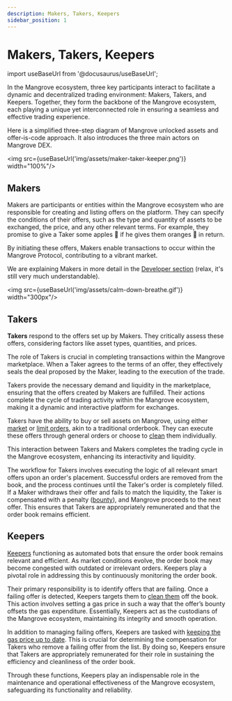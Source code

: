 ```yaml
---
description: Makers, Takers, Keepers
sidebar_position: 1
---
```



# Makers, Takers, Keepers

import useBaseUrl from '@docusaurus/useBaseUrl';

In the Mangrove ecosystem, three key participants interact to facilitate a dynamic and decentralized trading environment: Makers, Takers, and Keepers. Together, they form the backbone of the Mangrove ecosystem, each playing a unique yet interconnected role in ensuring a seamless and effective trading experience.

Here is a simplified three-step diagram of Mangrove unlocked assets and offer-is-code approach. It also introduces the three main actors on Mangrove DEX.

<img src={useBaseUrl('img/assets/maker-taker-keeper.png')} width="100%"/>

## Makers

Makers are participants or entities within the Mangrove ecosystem who are responsible for creating and listing offers on the platform. They can specify the conditions of their offers, such as the type and quantity of assets to be exchanged, the price, and any other relevant terms. For example, they promise to give a Taker some apples 🍎 if he gives them oranges 🍊 in return.

By initiating these offers, Makers enable transactions to occur within the Mangrove Protocol, contributing to a vibrant market.

We are explaining Makers in more detail in the [Developer section](../../../../developers/protocol/technical-references/overview.md#makers) (relax, it's still very much understandable).

<img src={useBaseUrl('img/assets/calm-down-breathe.gif')} width="300px"/>

## Takers

**Takers** respond to the offers set up by Makers. They critically assess these offers, considering factors like asset types, quantities, and prices.

The role of Takers is crucial in completing transactions within the Mangrove marketplace. When a Taker agrees to the terms of an offer, they effectively seals the deal proposed by the Maker, leading to the execution of the trade.

Takers provide the necessary demand and liquidity in the marketplace, ensuring that the offers created by Makers are fulfilled. Their actions complete the cycle of trading activity within the Mangrove ecosystem, making it a dynamic and interactive platform for exchanges.

Takers have the ability to buy or sell assets on Mangrove, using either [market](../../../web-app/trade/how-to-market-order.md) or [limit orders](../../../web-app/trade/how-to-limit-order.md), akin to a traditional orderbook. They can execute these offers through general orders or choose to [clean](../../../../developers/protocol/technical-references/offer-cleaning.md) them individually.

This interaction between Takers and Makers completes the trading cycle in the Mangrove ecosystem, enhancing its interactivity and liquidity.

The workflow for Takers involves executing the logic of all relevant smart offers upon an order's placement. Successful orders are removed from the book, and the process continues until the Taker's order is completely filled. If a Maker withdraws their offer and fails to match the liquidity, the Taker is compensated with a penalty ([bounty](../../../../developers/terms/bounty.md)), and Mangrove proceeds to the next offer. This ensures that Takers are appropriately remunerated and that the order book remains efficient.

## Keepers

[Keepers](../../../../developers/keeper-bots/README.md) functioning as automated bots that ensure the order book remains relevant and efficient. As market conditions evolve, the order book may become congested with outdated or irrelevant orders. Keepers play a pivotal role in addressing this by continuously monitoring the order book.

Their primary responsibility is to identify offers that are failing. Once a failing offer is detected, Keepers targets them to [clean them](../../../../developers/protocol/technical-references/offer-cleaning.md) off the book. This action involves setting a gas price in such a way that the offer’s bounty offsets the gas expenditure. Essentially, Keepers act as the custodians of the Mangrove ecosystem, maintaining its integrity and smooth operation.

In addition to managing failing offers, Keepers are tasked with [keeping the gas price up to date](../../../../developers/keeper-bots/background/the-role-of-gas-price-updater-bots-in-mangrove). This is crucial for determining the compensation for Takers who remove a failing offer from the list. By doing so, Keepers ensure that Takers are appropriately remunerated for their role in sustaining the efficiency and cleanliness of the order book.

Through these functions, Keepers play an indispensable role in the maintenance and operational effectiveness of the Mangrove ecosystem, safeguarding its functionality and reliability.
